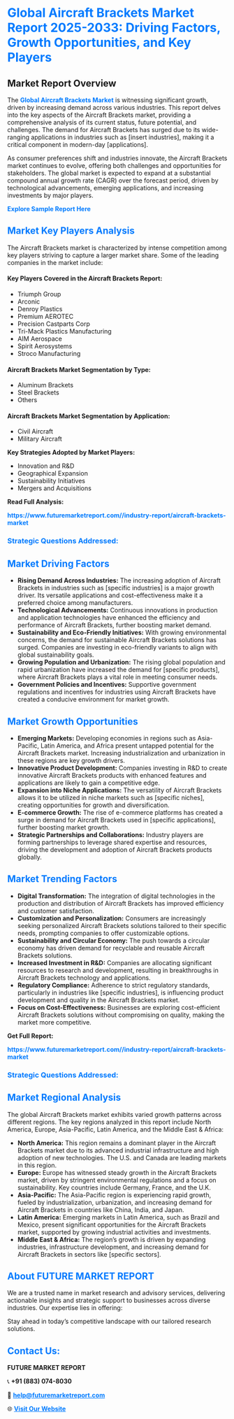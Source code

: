 <h1 style="color: #007BFF;">Global Aircraft Brackets Market Report 2025-2033: Driving Factors, Growth Opportunities, and Key Players</h1>

<section id="overview">
<h2>Market Report Overview</h2>
<p>The <a href="https://www.futuremarketreport.com//industry-report/aircraft-brackets-market" style="color: #007BFF; text-decoration: none;"><strong>Global Aircraft Brackets Market</strong></a> is witnessing significant growth, driven by increasing demand across various industries. This report delves into the key aspects of the Aircraft Brackets market, providing a comprehensive analysis of its current status, future potential, and challenges. The demand for Aircraft Brackets has surged due to its wide-ranging applications in industries such as [insert industries], making it a critical component in modern-day [applications].</p>
<p>As consumer preferences shift and industries innovate, the Aircraft Brackets market continues to evolve, offering both challenges and opportunities for stakeholders. The global market is expected to expand at a substantial compound annual growth rate (CAGR) over the forecast period, driven by technological advancements, emerging applications, and increasing investments by major players.</p>
</section>

<section id="overview">
<p><a href="https://www.futuremarketreport.com//request-sample/reportId=49514" style="color: #007BFF; text-decoration: none;"><strong>Explore Sample Report Here</strong></a></p>
</section>

<section id="key-players">
<h2 style="color: #007BFF;">Market Key Players Analysis</h2>
<p>The Aircraft Brackets market is characterized by intense competition among key players striving to capture a larger market share. Some of the leading companies in the market include:</p>
<h4>Key Players Covered in the Aircraft Brackets Report:</h4>
<ul><li>Triumph Group</li><li>Arconic</li><li>Denroy Plastics</li><li>Premium AEROTEC</li><li>Precision Castparts Corp</li><li>Tri-Mack Plastics Manufacturing</li><li>AIM Aerospace</li><li>Spirit Aerosystems</li><li>Stroco Manufacturing</li></ul>
<h4>Aircraft Brackets Market Segmentation by Type:</h4>
<ul><li>Aluminum Brackets</li><li>Steel Brackets</li><li>Others</li></ul>

<h4>Aircraft Brackets Market Segmentation by Application:</h4>
<ul><li>Civil Aircraft</li><li>Military Aircraft</li></ul>
<p><strong>Key Strategies Adopted by Market Players:</strong></p>
<ul>
<li>Innovation and R&D</li>
<li>Geographical Expansion</li>
<li>Sustainability Initiatives</li>
<li>Mergers and Acquisitions</li>
</ul>
</section>

<section>
<p><strong>Read Full Analysis: </strong></p><a href="https://www.futuremarketreport.com//industry-report/aircraft-brackets-market" style="color: #007BFF; text-decoration: none;"><strong>https://www.futuremarketreport.com//industry-report/aircraft-brackets-market</strong></a>
<h3 style="color: #007BFF;">Strategic Questions Addressed:</h3>
</section>

<section id="driving-factors">
<h2 style="color: #007BFF;">Market Driving Factors</h2>
<ul>
<li><strong>Rising Demand Across Industries:</strong> The increasing adoption of Aircraft Brackets in industries such as [specific industries] is a major growth driver. Its versatile applications and cost-effectiveness make it a preferred choice among manufacturers.</li>
<li><strong>Technological Advancements:</strong> Continuous innovations in production and application technologies have enhanced the efficiency and performance of Aircraft Brackets, further boosting market demand.</li>
<li><strong>Sustainability and Eco-Friendly Initiatives:</strong> With growing environmental concerns, the demand for sustainable Aircraft Brackets solutions has surged. Companies are investing in eco-friendly variants to align with global sustainability goals.</li>
<li><strong>Growing Population and Urbanization:</strong> The rising global population and rapid urbanization have increased the demand for [specific products], where Aircraft Brackets plays a vital role in meeting consumer needs.</li>
<li><strong>Government Policies and Incentives:</strong> Supportive government regulations and incentives for industries using Aircraft Brackets have created a conducive environment for market growth.</li>
</ul>
</section>

<section id="growth-opportunities">
<h2 style="color: #007BFF;">Market Growth Opportunities</h2>
<ul>
<li><strong>Emerging Markets:</strong> Developing economies in regions such as Asia-Pacific, Latin America, and Africa present untapped potential for the Aircraft Brackets market. Increasing industrialization and urbanization in these regions are key growth drivers.</li>
<li><strong>Innovative Product Development:</strong> Companies investing in R&D to create innovative Aircraft Brackets products with enhanced features and applications are likely to gain a competitive edge.</li>
<li><strong>Expansion into Niche Applications:</strong> The versatility of Aircraft Brackets allows it to be utilized in niche markets such as [specific niches], creating opportunities for growth and diversification.</li>
<li><strong>E-commerce Growth:</strong> The rise of e-commerce platforms has created a surge in demand for Aircraft Brackets used in [specific applications], further boosting market growth.</li>
<li><strong>Strategic Partnerships and Collaborations:</strong> Industry players are forming partnerships to leverage shared expertise and resources, driving the development and adoption of Aircraft Brackets products globally.</li>
</ul>
</section>

<section id="trending-factors">
<h2 style="color: #007BFF;">Market Trending Factors</h2>
<ul>
<li><strong>Digital Transformation:</strong> The integration of digital technologies in the production and distribution of Aircraft Brackets has improved efficiency and customer satisfaction.</li>
<li><strong>Customization and Personalization:</strong> Consumers are increasingly seeking personalized Aircraft Brackets solutions tailored to their specific needs, prompting companies to offer customizable options.</li>
<li><strong>Sustainability and Circular Economy:</strong> The push towards a circular economy has driven demand for recyclable and reusable Aircraft Brackets solutions.</li>
<li><strong>Increased Investment in R&D:</strong> Companies are allocating significant resources to research and development, resulting in breakthroughs in Aircraft Brackets technology and applications.</li>
<li><strong>Regulatory Compliance:</strong> Adherence to strict regulatory standards, particularly in industries like [specific industries], is influencing product development and quality in the Aircraft Brackets market.</li>
<li><strong>Focus on Cost-Effectiveness:</strong> Businesses are exploring cost-efficient Aircraft Brackets solutions without compromising on quality, making the market more competitive.</li>
</ul>
</section>

<section>
<p><strong>Get Full Report: </strong></p><a href="https://www.futuremarketreport.com//industry-report/aircraft-brackets-market" style="color: #007BFF; text-decoration: none;"><strong>https://www.futuremarketreport.com//industry-report/aircraft-brackets-market</strong></a>
<h3 style="color: #007BFF;">Strategic Questions Addressed:</h3>
</section>


<section id="regional-analysis">
<h2 style="color: #007BFF;">Market Regional Analysis</h2>
<p>The global Aircraft Brackets market exhibits varied growth patterns across different regions. The key regions analyzed in this report include North America, Europe, Asia-Pacific, Latin America, and the Middle East & Africa:</p>
<ul>
<li><strong>North America:</strong> This region remains a dominant player in the Aircraft Brackets market due to its advanced industrial infrastructure and high adoption of new technologies. The U.S. and Canada are leading markets in this region.</li>
<li><strong>Europe:</strong> Europe has witnessed steady growth in the Aircraft Brackets market, driven by stringent environmental regulations and a focus on sustainability. Key countries include Germany, France, and the U.K.</li>
<li><strong>Asia-Pacific:</strong> The Asia-Pacific region is experiencing rapid growth, fueled by industrialization, urbanization, and increasing demand for Aircraft Brackets in countries like China, India, and Japan.</li>
<li><strong>Latin America:</strong> Emerging markets in Latin America, such as Brazil and Mexico, present significant opportunities for the Aircraft Brackets market, supported by growing industrial activities and investments.</li>
<li><strong>Middle East & Africa:</strong> The region’s growth is driven by expanding industries, infrastructure development, and increasing demand for Aircraft Brackets in sectors like [specific sectors].</li>
</ul>
</section>

<footer>
<h2 style="color: #007BFF;">About FUTURE MARKET REPORT</h2>
<p>We are a trusted name in market research and advisory services, delivering actionable insights and strategic support to businesses across diverse industries. Our expertise lies in offering:</p>

<p>Stay ahead in today’s competitive landscape with our tailored research solutions.</p>

<h2 style="color: #007BFF;">Contact Us:</h2>
<p><strong>FUTURE MARKET REPORT</strong></p>
<p>📞 <strong>+91 (883) 074-8030</strong></p>
<p>📧 <strong><a href="mailto:help@futuremarketreport.com" style="color: #007BFF;">help@futuremarketreport.com</a></strong></p>
<p>🌐 <strong><a href="https://www.futuremarketreport.com/" style="color: #007BFF;">Visit Our Website</a></strong></p>
</footer>